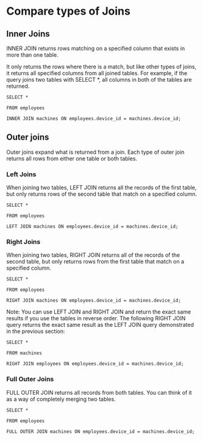 # Compare types of Joins

## Inner Joins
INNER JOIN returns rows matching on a specified column that exists in more than one table.

It only returns the rows where there is a match, but like other types of joins, it returns all specified columns from all joined tables. For example, if the query joins two tables with SELECT *, all columns in both of the tables are returned.

```
SELECT *

FROM employees

INNER JOIN machines ON employees.device_id = machines.device_id;
```

## Outer joins
Outer joins expand what is returned from a join. Each type of outer join returns all rows from either one table or both tables.

### Left Joins 
When joining two tables, LEFT JOIN returns all the records of the first table, but only returns rows of the second table that match on a specified column.

```
SELECT *

FROM employees

LEFT JOIN machines ON employees.device_id = machines.device_id;
```

### Right Joins
When joining two tables, RIGHT JOIN returns all of the records of the second table, but only returns rows from the first table that match on a specified column.

```
SELECT *

FROM employees

RIGHT JOIN machines ON employees.device_id = machines.device_id;

```
Note:  You can use LEFT JOIN and RIGHT JOIN and return the exact same results if you use the tables in reverse order. The following RIGHT JOIN query returns the exact same result as the LEFT JOIN query demonstrated in the previous section:

```
SELECT *

FROM machines

RIGHT JOIN employees ON employees.device_id = machines.device_id;
```

### Full Outer Joins

FULL OUTER JOIN returns all records from both tables. You can think of it as a way of completely merging two tables.

```
SELECT *

FROM employees

FULL OUTER JOIN machines ON employees.device_id = machines.device_id;
```
